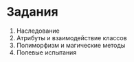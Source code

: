 # Задания

1. Наследование
2. Атрибуты и взаимодействие классов
3. Полиморфизм и магические методы
4. Полевые испытания
